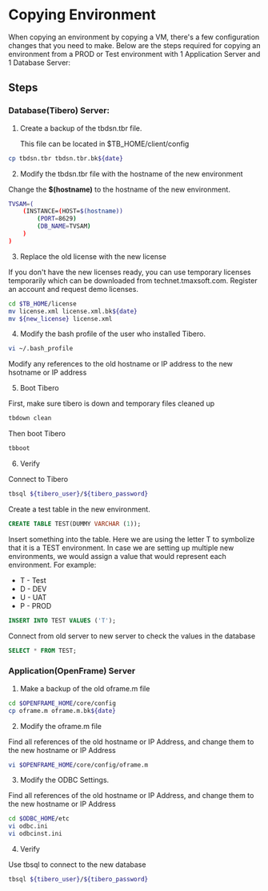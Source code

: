 # Copying Environment

When copying an environment by copying a VM, there's a few configuration changes that you need to make. Below are the steps required for copying an environment from a PROD or Test environment with 1 Application Server and 1 Database Server:

## Steps

### Database(Tibero) Server:

1. Create a backup of the tbdsn.tbr file.

	This file can be located in $TB_HOME/client/config

```bash
cp tbdsn.tbr tbdsn.tbr.bk${date}
```

2. Modify the tbdsn.tbr file with the hostname of the new environment

Change the **$(hostname)** to the hostname of the new environment.

```bash
TVSAM=(
	(INSTANCE=(HOST=$(hostname))
		(PORT=8629)
		(DB_NAME=TVSAM)
	)
)
```

3. Replace the old license with the new license

If you don't have the new licenses ready, you can use temporary licenses temporarily which can be downloaded from technet.tmaxsoft.com. Register an account and request demo licenses.

```bash
cd $TB_HOME/license
mv license.xml license.xml.bk${date}
mv ${new_license} license.xml
```

4. Modify the bash profile of the user who installed Tibero.

```bash
vi ~/.bash_profile
```

Modify any references to the old hostname or IP address to the new hsotname or IP address

5. Boot Tibero

First, make sure tibero is down and temporary files cleaned up

```bash
tbdown clean
```

Then boot Tibero

```bash
tbboot
```

6. Verify

Connect to Tibero

```bash
tbsql ${tibero_user}/${tibero_password}
```

Create a test table in the new environment.

```sql
CREATE TABLE TEST(DUMMY VARCHAR (1));
```

 Insert something into the table. Here we are using the letter T to symbolize that it is a TEST environment. In case we are setting up multiple new environments, we would assign a value that would represent each environment. For example:

 - T - Test
 - D - DEV
 - U - UAT
 - P - PROD

```sql
INSERT INTO TEST VALUES ('T');
```

Connect from old server to new server to check the values in the database

```sql
SELECT * FROM TEST;
```

### Application(OpenFrame) Server

1. Make a backup of the old oframe.m file

```bash
cd $OPENFRAME_HOME/core/config
cp oframe.m oframe.m.bk${date}
```

2. Modify the oframe.m file

Find all references of the old hostname or IP Address, and change them to the new hostname or IP Address

```bash
vi $OPENFRAME_HOME/core/config/oframe.m
```

3. Modify the ODBC Settings.

Find all references of the old hostname or IP Address, and change them to the new hostname or IP Address

```bash
cd $ODBC_HOME/etc
vi odbc.ini
vi odbcinst.ini
```

4. Verify

Use tbsql to connect to the new database

```bash
tbsql ${tibero_user}/${tibero_password}
```